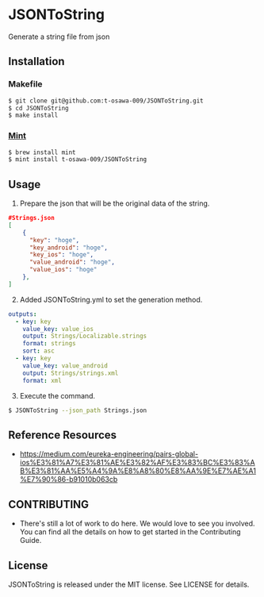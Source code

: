 # JSONToString

Generate a string file from json

## Installation
### Makefile
```sh
$ git clone git@github.com:t-osawa-009/JSONToString.git
$ cd JSONToString
$ make install
```

### [Mint](https://github.com/yonaskolb/Mint)
```sh
$ brew install mint
$ mint install t-osawa-009/JSONToString
```

## Usage
1. Prepare the json that will be the original data of the string.
```json
#Strings.json
[
    {
      "key": "hoge",
      "key_android": "hoge",
      "key_ios": "hoge",
      "value_android": "hoge",
      "value_ios": "hoge"
    },
]
```

2. Added JSONToString.yml to set the generation method.

```yml
outputs:
  - key: key
    value_key: value_ios
    output: Strings/Localizable.strings
    format: strings
    sort: asc
  - key: key
    value_key: value_android
    output: Strings/strings.xml
    format: xml
```

3. Execute the command.
```sh
$ JSONToString --json_path Strings.json
```

## Reference Resources
- https://medium.com/eureka-engineering/pairs-global-ios%E3%81%A7%E3%81%AE%E3%82%AF%E3%83%BC%E3%83%AB%E3%81%AA%E5%A4%9A%E8%A8%80%E8%AA%9E%E7%AE%A1%E7%90%86-b91010b063cb

## CONTRIBUTING
- There's still a lot of work to do here. We would love to see you involved. You can find all the details on how to get started in the Contributing Guide.

## License
JSONToString is released under the MIT license. See LICENSE for details.
